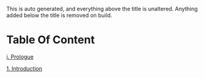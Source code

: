 This is auto generated, and everything above the title is unaltered. Anything added below the title is removed on build.

# Table Of Content

[i. Prologue](Misc/i-Prologue.md)

[1. Introduction](Chapters/1-Introduction.md)